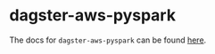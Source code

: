 # dagster-aws-pyspark

The docs for `dagster-aws-pyspark` can be found
[here](https://docs.dagster.io/_apidocs/libraries/dagster_aws_pyspark).
